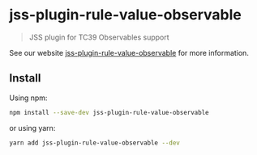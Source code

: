 # jss-plugin-rule-value-observable

> JSS plugin for TC39 Observables support

See our website [jss-plugin-rule-value-observable](https://cssinjs.org/jss-plugin-rule-value-observable?v=v10.0.0-alpha.8) for more information.

## Install

Using npm:

```sh
npm install --save-dev jss-plugin-rule-value-observable
```

or using yarn:

```sh
yarn add jss-plugin-rule-value-observable --dev
```
